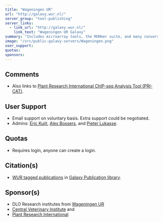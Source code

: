 ```yaml
---
title: "Wageningen UR"
url: "http://galaxy.wur.nl/"
server_group: "tool-publishing"
server_links: 
  - link_url: "http://galaxy.wur.nl/"
    link_text: "Wageningen UR Galaxy"
summary: "Includes microarray tools, the MUMmer suite, and many conversion tools. Strong focus on multi-omics: next to genomics tools it also contains proteomics and metabolomics tools "
image: "/src/public-galaxy-servers/Wageningen.png"
user_support: 
quotas: 
sponsors: 
---
```


## Comments

* Also links to [Plant Research International ChIP-seq Analysis Tool (PRI-CAT)](http://www.ab.wur.nl/pricat/#Galaxy).

## User Support

* Email support on voluntary basis. Extra support could be negotiated.
* Admins: [Eric Kuijt](mailto:eric.kuijt@wur.nl), [Alex Bossers](mailto:alex.bossers@wur.nl), and [Pieter Lukasse](mailto:pieter.lukasse@wur.nl).

## Quotas

* Requires login, anyone can create a login.

## Citation(s)

* [WUR tagged publications](https://www.zotero.org/groups/1732893/galaxy/items/tag/%3EWUR) in [Galaxy Publication library](/src/publication-library/index.md).


## Sponsor(s)

* DLO Research institutes from [Wageningen UR](http://www.wur.nl)
* [Central Veterinary Institute](http://wwww.cvi.wur.nl/) and
* [Plant Research International](http://www.pri.wur.nl/)
